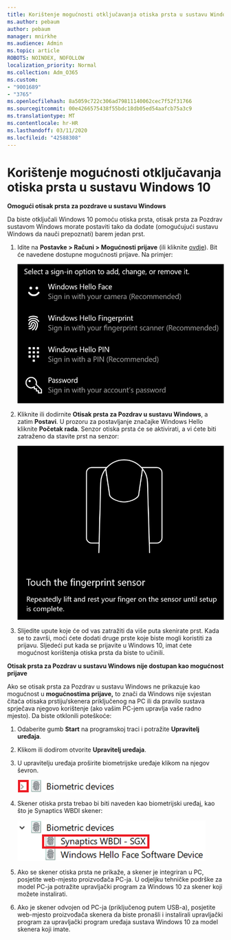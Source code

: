 ```yaml
---
title: Korištenje mogućnosti otključavanja otiska prsta u sustavu Windows 10
ms.author: pebaum
author: pebaum
manager: mnirkhe
ms.audience: Admin
ms.topic: article
ROBOTS: NOINDEX, NOFOLLOW
localization_priority: Normal
ms.collection: Adm_O365
ms.custom:
- "9001689"
- "3765"
ms.openlocfilehash: 8a5059c722c306ad79811140062cec7f52f31766
ms.sourcegitcommit: 00e4266575438f55bdc18db05ed54aafcb75a3c9
ms.translationtype: MT
ms.contentlocale: hr-HR
ms.lasthandoff: 03/11/2020
ms.locfileid: "42588308"
---
```

# <a name="use-fingerprint-unlock-option-in-windows-10"></a>Korištenje mogućnosti otključavanja otiska prsta u sustavu Windows 10

**Omogući otisak prsta za pozdrave u sustavu Windows**

Da biste otključali Windows 10 pomoću otiska prsta, otisak prsta za Pozdrav sustavom Windows morate postaviti tako da dodate (omogućujući sustavu Windows da nauči prepoznati) barem jedan prst. 

1. Idite na **Postavke > Računi > Mogućnosti prijave** (ili kliknite [ovdje](ms-settings:signinoptions?activationSource=GetHelp)). Bit će navedene dostupne mogućnosti prijave. Na primjer:

    ![Opcije prijave.](media/sign-in-options.png)

2. Kliknite ili dodirnite **Otisak prsta za Pozdrav u sustavu Windows**, a zatim **Postavi**. U prozoru za postavljanje značajke Windows Hello kliknite **Početak rada**. Senzor otiska prsta će se aktivirati, a vi ćete biti zatraženo da stavite prst na senzor:

   ![Senzor otiska prsta.](media/fingerprint-sensor.png)

3. Slijedite upute koje će od vas zatražiti da više puta skenirate prst. Kada se to završi, moći ćete dodati druge prste koje biste mogli koristiti za prijavu. Sljedeći put kada se prijavite u Windows 10, imat ćete mogućnost korištenja otiska prsta da biste to učinili.

**Otisak prsta za Pozdrav u sustavu Windows nije dostupan kao mogućnost prijave**

Ako se otisak prsta za Pozdrav u sustavu Windows ne prikazuje kao mogućnost u **mogućnostima prijave,** to znači da Windows nije svjestan čitača otisaka prstiju/skenera priključenog na PC ili da pravilo sustava sprječava njegovo korištenje (ako vašim PC-jem upravlja vaše radno mjesto). Da biste otklonili poteškoće: 

1. Odaberite gumb **Start** na programskoj traci i potražite **Upravitelj uređaja**.

2. Klikom ili dodirom otvorite **Upravitelj uređaja**.

3. U upravitelju uređaja proširite biometrijske uređaje klikom na njegov ševron.

   ![Biometrijski uređaji.](media/biometric-devices.png)

4. Skener otiska prsta trebao bi biti naveden kao biometrijski uređaj, kao što je Synaptics WBDI skener:

   ![Biometrijski uređaji.](media/biometric-devices-expanded.png)

5. Ako se skener otiska prsta ne prikaže, a skener je integriran u PC, posjetite web-mjesto proizvođača PC-ja. U odjeljku tehničke podrške za model PC-ja potražite upravljački program za Windows 10 za skener koji možete instalirati.

6. Ako je skener odvojen od PC-ja (priključenog putem USB-a), posjetite web-mjesto proizvođača skenera da biste pronašli i instalirali upravljački program za upravljački program uređaja sustava Windows 10 za model skenera koji imate.
